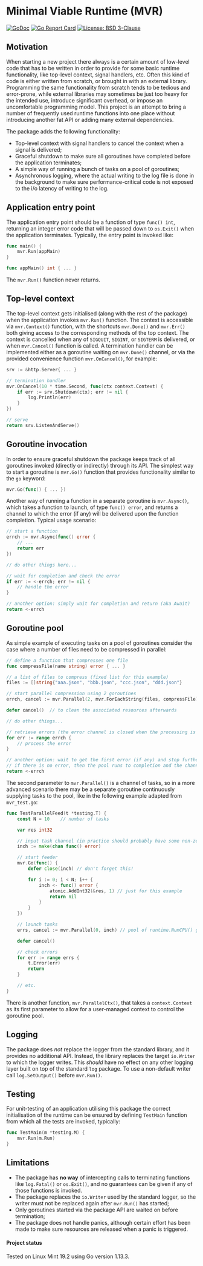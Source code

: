 # Minimal Viable Runtime (MVR)

[![GoDoc](https://godoc.org/github.com/maxim2266/mvr?status.svg)](https://godoc.org/github.com/maxim2266/mvr)
[![Go Report Card](https://goreportcard.com/badge/github.com/maxim2266/mvr)](https://goreportcard.com/report/github.com/maxim2266/mvr)
[![License: BSD 3-Clause](https://img.shields.io/badge/License-BSD_3--Clause-yellow.svg)](https://opensource.org/licenses/BSD-3-Clause)

## Motivation
When starting a new project there always is a certain amount of low-level code that has to be
written in order to provide for some basic runtime functionality, like top-level context, signal handlers, etc.
Often this kind of code is either written from scratch, or brought in with an external library.
Programming the same functionality from scratch tends to be tedious and error-prone, while external libraries
may sometimes be just too heavy for the intended use, introduce significant overhead, or
impose an uncomfortable programming model. This project is an attempt to bring a number of frequently used
runtime functions into one place without introducing another fat API or adding many external dependencies.

The package adds the following functionality:
- Top-level context with signal handlers to cancel the context when a signal is delivered;
- Graceful shutdown to make sure all goroutines have completed before the application terminates;
- A simple way of running a bunch of tasks on a pool of goroutines;
- Asynchronous logging, where the actual writing to the log file is done in the background to make sure
performance-critical code is not exposed to the i/o latency of writing to the log.


## Application entry point
The application entry point should be a function of type `func() int`, returning an integer error code
that will be passed down to `os.Exit()` when the application terminates. Typically, the entry point is
invoked like:
```go
func main() {
	mvr.Run(appMain)
}

func appMain() int { ... }
```
The `mvr.Run()` function never returns.

## Top-level context
The top-level context gets initialised (along with the rest of the package) when the application
invokes `mvr.Run()` function. The context is accessible via `mvr.Context()` function, with the
shortcuts `mvr.Done()` and `mvr.Err()` both giving access to the corresponding methods of the top context.
The context is cancelled when any of `SIGQUIT`, `SIGINT`, or `SIGTERM` is delivered,
or when `mvr.Cancel()` function is called. A termination handler can be implemented either as a goroutine
waiting on `mvr.Done()` channel, or via the provided convenience function `mvr.OnCancel()`, for example:

```go
srv := &http.Server{ ... }

// termination handler
mvr.OnCancel(10 * time.Second, func(ctx context.Context) {
	if err := srv.Shutdown(ctx); err != nil {
		log.Println(err)
	}
})

// serve
return srv.ListenAndServe()
```

## Goroutine invocation
In order to ensure graceful shutdown the package keeps track of all goroutines invoked
(directly or indirectly) through its API. The simplest way to start a goroutine is `mvr.Go()` function that
provides functionality similar to the `go` keyword:
```go
mvr.Go(func() { ... })
```

Another way of running a function in a separate
goroutine is `mvr.Async()`, which takes a function to launch, of type `func() error`, and returns
a channel to which the error (if any) will be delivered upon the function completion.
Typical usage scenario:
```go
// start a function
errch := mvr.Async(func() error {
	// ...
	return err
})

// do other things here...

// wait for completion and check the error
if err := <-errch; err != nil {
	// handle the error
}

// another option: simply wait for completion and return (aka Await)
return <-errch
```

## Goroutine pool
As simple example of executing tasks on a pool of goroutines consider the case where a number of files
need to be compressed in parallel:
```go
// define a function that compresses one file
func compressFile(name string) error { ... }

// a list of files to compress (fixed list for this example)
files := []string{"aaa.json", "bbb.json", "ccc.json", "ddd.json"}

// start parallel compression using 2 goroutines
errch, cancel := mvr.Parallel(2, mvr.ForEachString(files, compressFile))

defer cancel()	// to clean the associated resources afterwards

// do other things...

// retrieve errors (the error channel is closed when the processing is done)
for err := range errch {
	// process the error
}

// another option: wait to get the first error (if any) and stop further processing.
// if there is no error, then the pool runs to completion and the channel gets closed, returning nil
return <-errch
```

The second parameter to `mvr.Parallel()` is a channel of tasks, so in a more advanced scenario
there may be a separate goroutine continuously supplying tasks to the pool, like in the
following example adapted from `mvr_test.go`:
```go
func TestParallelFeed(t *testing.T) {
	const N = 10	// number of tasks

	var res int32

	// input task channel (in practice should probably have some non-zero size)
	inch := make(chan func() error)

	// start feeder
	mvr.Go(func() {
		defer close(inch) // don't forget this!

		for i := 0; i < N; i++ {
			inch <- func() error {
				atomic.AddInt32(&res, 1) // just for this example
				return nil
			}
		}
	})

	// launch tasks
	errs, cancel := mvr.Parallel(0, inch) // pool of runtime.NumCPU() goroutines

	defer cancel()

	// check errors
	for err := range errs {
		t.Error(err)
		return
	}

	// etc.
}
```

There is another function, `mvr.ParallelCtx()`, that takes a `context.Context` as its first parameter
to allow for a user-managed context to control the goroutine pool.

## Logging
The package does _not_ replace the logger from the standard library, and it provides no additional
API. Instead, the library replaces the target `io.Writer` to which the logger writes. This _should_
have no effect on any other logging layer built on top of the standard `log` package. To use a non-default
writer call `log.SetOutput()` before `mvr.Run()`.

## Testing
For unit-testing of an application utilising this package the correct initialisation of the runtime can be
ensured by defining `TestMain` function from which all the tests are invoked, typically:
```go
func TestMain(m *testing.M) {
	mvr.Run(m.Run)
}
```

## Limitations
- The package has **no way** of intercepting calls to terminating functions like
`log.Fatal()` or `os.Exit()`, and no guarantees can be given if any of those functions is invoked.
- The package replaces the `io.Writer` used by the standard logger, so the writer must not be replaced
again after `mvr.Run()` has started;
- Only goroutines started via the package API are waited on before termination;
- The package does not handle panics, although certain effort has been made to make sure resources
are released when a panic is triggered.

#### Project status
Tested on Linux Mint 19.2 using Go version 1.13.3.

